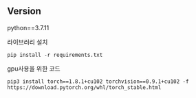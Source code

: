 ## Version

python==3.7.11

라이브러리 설치
```
pip install -r requirements.txt
```

gpu사용을 위한 코드
```
pip3 install torch==1.8.1+cu102 torchvision==0.9.1+cu102 -f https://download.pytorch.org/whl/torch_stable.html
```
